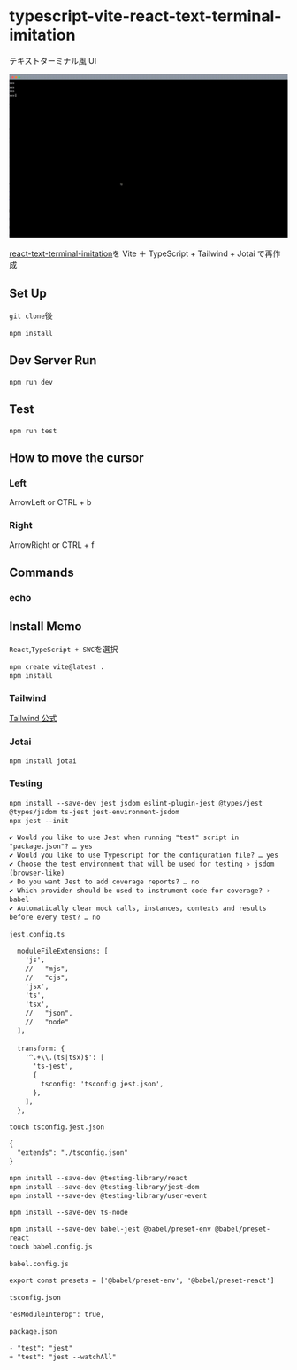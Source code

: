 # typescript-vite-react-text-terminal-imitation

テキストターミナル風 UI

![demo](./demo.gif)

[react-text-terminal-imitation](https://github.com/hironomiu/react-text-terminal-imitation)を Vite ＋ TypeScript + Tailwind + Jotai で再作成

## Set Up

`git clone`後

```
npm install
```

## Dev Server Run

```
npm run dev
```

## Test

```
npm run test
```

## How to move the cursor

### Left

ArrowLeft or CTRL + b

### Right

ArrowRight or CTRL + f

## Commands

### echo

## Install Memo

`React`,`TypeScript + SWC`を選択

```
npm create vite@latest .
npm install
```

### Tailwind

[Tailwind 公式](https://tailwindcss.com/docs/guides/vite)

### Jotai

```
npm install jotai
```

### Testing

```
npm install --save-dev jest jsdom eslint-plugin-jest @types/jest @types/jsdom ts-jest jest-environment-jsdom
npx jest --init
```

```
✔ Would you like to use Jest when running "test" script in "package.json"? … yes
✔ Would you like to use Typescript for the configuration file? … yes
✔ Choose the test environment that will be used for testing › jsdom (browser-like)
✔ Do you want Jest to add coverage reports? … no
✔ Which provider should be used to instrument code for coverage? › babel
✔ Automatically clear mock calls, instances, contexts and results before every test? … no
```

`jest.config.ts`

```
  moduleFileExtensions: [
    'js',
    //   "mjs",
    //   "cjs",
    'jsx',
    'ts',
    'tsx',
    //   "json",
    //   "node"
  ],

  transform: {
    '^.+\\.(ts|tsx)$': [
      'ts-jest',
      {
        tsconfig: 'tsconfig.jest.json',
      },
    ],
  },
```

```
touch tsconfig.jest.json
```

```
{
  "extends": "./tsconfig.json"
}
```

```
npm install --save-dev @testing-library/react
npm install --save-dev @testing-library/jest-dom
npm install --save-dev @testing-library/user-event
```

```
npm install --save-dev ts-node
```

```
npm install --save-dev babel-jest @babel/preset-env @babel/preset-react
touch babel.config.js
```

`babel.config.js`

```
export const presets = ['@babel/preset-env', '@babel/preset-react']
```

`tsconfig.json`

```
"esModuleInterop": true,
```

`package.json`

```
- "test": "jest"
+ "test": "jest --watchAll"
```
